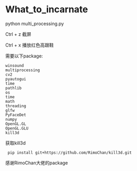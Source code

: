 # What_to_incarnate

python multi_processing.py

Ctrl + z 截屏

Ctrl + x 播放<a herf="https://www.bilibili.com/video/av502193304">红色高跟鞋</a>

需要以下package:

    winsound
    multiprocessing
    cv2
    pyautogui
    time
    pathlib
    os
    time
    math
    threading
    glfw
    PyFaceDet
    numpy
    OpenGL.GL
    OpenGL.GLU
    kill3d
    
获取kill3d

     pip install git+https://github.com/RimoChan/kill3d.git
 
感谢RimoChan大佬的package

